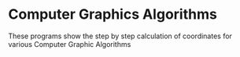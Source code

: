 # Computer Graphics Algorithms
These programs show the step by step calculation of coordinates for various Computer Graphic Algorithms 
